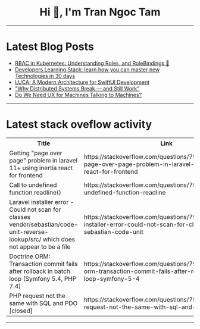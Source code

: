 <h1 align="center">Hi 👋, I'm Tran Ngoc Tam</h1>

---

# Latest Blog Posts 
<!-- BLOG-POST-LIST:START -->
- [RBAC in Kubernetes: Understanding Roles, and RoleBindings 🔐](https://dev.to/imlucky883/rbac-in-kubernetes-understanding-roles-and-rolebindings-4nj3)
- [Developers Learning Stack: learn how you can master new Technologies in 30 days](https://dev.to/pratham_naik_project_manager/developers-learning-stack-learn-how-you-can-master-new-technologies-in-30-days-50i3)
- [LUCA: A Modern Architecture for SwiftUI Development](https://dev.to/kyome22/luca-a-modern-architecture-for-swiftui-development-3g2i)
- [&quot;Why Distributed Systems Break — and Still Work&quot;](https://dev.to/yash_khillare_392e62d251a/why-distributed-systems-break-and-still-work-1jl8)
- [Do We Need UX for Machines Talking to Machines?](https://dev.to/dct_technology/do-we-need-ux-for-machines-talking-to-machines-4eg3)
<!-- BLOG-POST-LIST:END -->

---

# Latest stack oveflow activity
<table>
  <tr><th>Title</th><th>Link</th></tr>
  <!-- STACKOVERFLOW:START --><tr><td>Getting &quot;page over page&quot; problem in laravel 11+ using inertia react for frontend</td><td>https://stackoverflow.com/questions/79779518/getting-page-over-page-problem-in-laravel-11-using-inertia-react-for-frontend</td></tr><tr><td>Call to undefined function readline&lpar;&rpar;</td><td>https://stackoverflow.com/questions/79779410/call-to-undefined-function-readline</td></tr><tr><td>Laravel installer error - Could not scan for classes vendor/sebastian/code-unit-reverse-lookup/src/ which does not appear to be a file</td><td>https://stackoverflow.com/questions/79779218/laravel-installer-error-could-not-scan-for-classes-vendor-sebastian-code-unit</td></tr><tr><td>Doctrine ORM: Transaction commit fails after rollback in batch loop &lpar;Symfony 5.4, PHP 7.4&rpar;</td><td>https://stackoverflow.com/questions/79779193/doctrine-orm-transaction-commit-fails-after-rollback-in-batch-loop-symfony-5-4</td></tr><tr><td>PHP request not the same with SQL and PDO [closed]</td><td>https://stackoverflow.com/questions/79779188/php-request-not-the-same-with-sql-and-pdo</td></tr><!-- STACKOVERFLOW:END -->
</table>

---



